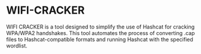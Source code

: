 # WIFI-CRACKER
WIFI CRACKER is a tool designed to simplify the use of Hashcat for cracking WPA/WPA2 handshakes. This tool automates the process of converting .cap files to Hashcat-compatible formats and running Hashcat with the specified wordlist.
